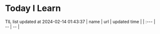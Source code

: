 # Today I Learn 
TIL list updated at 2024-02-14 01:43:37
| name | url | updated time |
| :--- | -- | -- |
